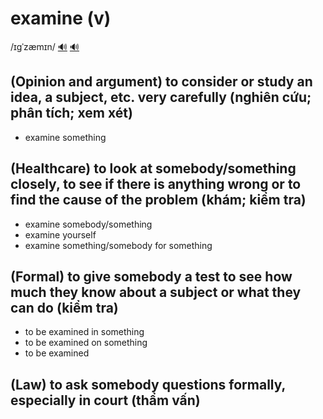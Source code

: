 # examine (v)

/ɪɡˈzæmɪn/ [🔊](https://www.oxfordlearnersdictionaries.com/media/english/uk_pron/e/exa/exami/examine__gb_1.mp3) [🔊](https://www.oxfordlearnersdictionaries.com/media/english/us_pron/e/exa/exami/examine__us_1.mp3)

## (Opinion and argument) to consider or study an idea, a subject, etc. very carefully (nghiên cứu; phân tích; xem xét)

- examine something

## (Healthcare) to look at somebody/something closely, to see if there is anything wrong or to find the cause of the problem (khám; kiểm tra)

- examine somebody/something
- examine yourself
- examine something/somebody for something

## (Formal) to give somebody a test to see how much they know about a subject or what they can do (kiểm tra)

- to be examined in something
- to be examined on something
- to be examined

## (Law) to ask somebody questions formally, especially in court (thẩm vấn)